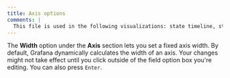 ```yaml
---
title: Axis options
comments: |
  This file is used in the following visualizations: state timeline, status history.
---
```


The **Width** option under the **Axis** section lets you set a fixed axis width. By default, Grafana dynamically calculates the width of an axis. Your changes might not take effect until you click outside of the field option box you're editing. You can also press `Enter`.
